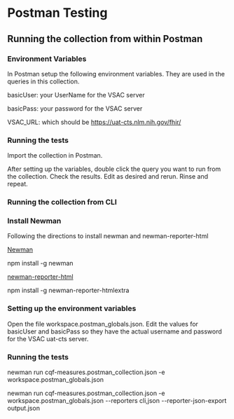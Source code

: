  # Postman Testing
 ## Running the collection from within Postman
 ### Environment Variables
 In Postman setup the following environment variables. They are used in the queries in this collection.

 basicUser:  your UserName for the VSAC server

 basicPass:  your password for the VSAC server

 VSAC_URL:   which should be https://uat-cts.nlm.nih.gov/fhir/

 ### Running the tests

 Import the collection in Postman. 

 After setting up the variables, double click the query you want to run from the collection. Check the results. Edit as desired and rerun. Rinse and repeat. 
 
 
 
 
### Running the collection from CLI
 ### Install Newman
 
 Following the directions to install newman and newman-reporter-html

[Newman](https://learning.postman.com/docs/collections/using-newman-cli/command-line-integration-with-newman/)

 npm install -g newman

 [newman-reporter-html](https://www.npmjs.com/package/newman-reporter-html)

 npm install -g newman-reporter-htmlextra

### Setting up the environment variables

Open the file workspace.postman_globals.json. Edit the values for basicUser and basicPass so they have the actual username and password for the VSAC uat-cts server. 

### Running the tests

newman run cqf-measures.postman_collection.json -e workspace.postman_globals.json    

newman run cqf-measures.postman_collection.json -e workspace.postman_globals.json --reporters cli,json --reporter-json-export output.json